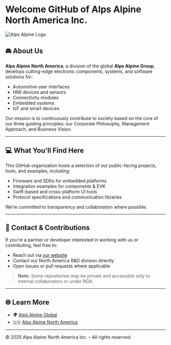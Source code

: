 # Welcome GitHub of Alps Alpine North America Inc.
![Alps Alpine Logo](https://github.com/Alps-Alpine-North-America.png)
## 🚘 About Us

**Alps Alpine North America**, a division of the global **Alps Alpine Group**, develops cutting-edge electronic components, systems, and software solutions for:

- Automotive user interfaces
- HMI devices and sensors
- Connectivity modules
- Embedded systems
- IoT and smart devices

Our mission is to continuously contribute to society based on the core of our three guiding principles: our Corporate Philosophy, Management Approach, and Business Vision.

---

## 💻 What You'll Find Here

This GitHub organization hosts a selection of our public-facing projects, tools, and examples, including:

- Firmware and SDKs for embedded platforms
- Integration examples for components & EVK
- Swift-based and cross-platform UI tools
- Protocol specifications and communication libraries

We’re committed to transparency and collaboration where possible.

---

## 📣 Contact & Contributions

If you're a partner or developer interested in working with us or contributing, feel free to:

- Reach out via [our website](https://www.alpsalpine.com/en-us/)
- Contact our North America R&D division directly
- Open issues or pull requests where applicable

> **Note:** Some repositories may be private and accessible only to internal collaborators or under NDA.

---

## 🌐 Learn More

- 🌍 [Alps Alpine Global](https://www.alpsalpine.com/e/)
- 🇺🇸 [Alps Alpine North America](https://www.alpsalpine.com/e/company/globalnetwork/america.html)

---

© 2025 Alps Alpine North America Inc. – All rights reserved.
